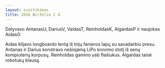 ```yaml
---
layout: susitikimas
title: 2016 Birželio 1 d.
---
```

Dalyvavo AntanasU, DariusV, VaidasT, ReinholdasK, AlgardasP ir naujokas AidasG


Aidas klijavo longboardo lentą iš trijų fanieros lapų su savadarbiu presu.
Antanas ir Darius konstravo nešiojamą LiPo krovimo stotį iš senų kompiuterių korpusų.
Reinholdas gamino usb flašiukus.
Algardas taisė robotukų klausą.


